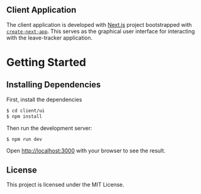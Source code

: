 ## Client Application
The client application is developed with [Next.js](https://nextjs.org/) project bootstrapped with [`create-next-app`](https://github.com/vercel/next.js/tree/canary/packages/create-next-app). This serves as the graphical user interface for interacting with the leave-tracker application.

# Getting Started
## Installing Dependencies
First, install the dependencies
```bash
$ cd client/ui
$ npm install
```

Then run the development server:

```bash
$ npm run dev
```

Open [http://localhost:3000](http://localhost:3000) with your browser to see the result.

## License
This project is licensed under the MIT License.